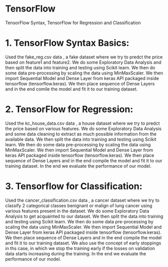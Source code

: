 # TensorFlow
TensorFlow Syntax, TensorFlow for Regression and Classification

# 1. TensorFlow Syntax Basics:

Used the fake_reg.csv data , a fake dataset where we try to predct the price based on feature1 and feature2. We do some Exploratory Data Analysis and then split the data into training and testing using Scikit learn. We then do some data pre-processing by scaling the data using MinMaxScaler. We then import Sequential Model and Dense Layer from keras API packaged inside tensorflow (tensorflow.keras). We then place sequence of Dense Layers and in the end comile the model and fit it to our training dataset.

# 2. TensorFlow for Regression:

Used the kc_house_data.csv data , a house dataset where we try to predct the price based on various features. We do some Exploratory Data Analysis and some data cleaning to extract as much possible information from the available data. We then split the data into training and testing using Scikit learn. We then do some data pre-processing by scaling the data using MinMaxScaler. We then import Sequential Model and Dense Layer from keras API packaged inside tensorflow (tensorflow.keras). We then place sequence of Dense Layers and in the end compile the model and fit it to our training dataset. In the end we evaluate the performance of our model.

# 3. Tensorflow for Classification:

Used the cancer_classification.csv data , a cancer dataset where we try to classify 2 categorical classes benignant or malign of lung cancer using various features present in the dataset. We do some Exploratory Data Analysis to get acquainted to our dataset. We then split the data into training and testing using Scikit learn. We then do some data pre-processing by scaling the data using MinMaxScaler. We then import Sequential Model and Dense Layer from keras API packaged inside tensorflow (tensorflow.keras). We then place sequence of Dense Layers and in the end compile the model and fit it to our training dataset. We also use the concept of early stoppings in ths case, in which we stop the training early if the losses on validation data starts increasing during the training. In the end we evaluate the performance of our model.
